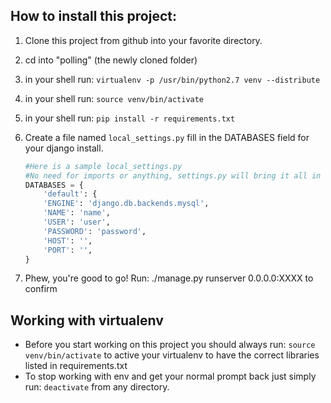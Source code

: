 How to install this project:
----------------------------
1. Clone this project from github into your favorite directory.
2. cd into "polling" (the newly cloned folder)
3. in your shell run: ```virtualenv -p /usr/bin/python2.7 venv --distribute```
4. in your shell run: ```source venv/bin/activate```
5. in your shell run: ```pip install -r requirements.txt```
6. Create a file named ```local_settings.py``` fill in the DATABASES field for your django install.  

    ```python
    #Here is a sample local_settings.py
    #No need for imports or anything, settings.py will bring it all in for you.
    DATABASES = {
        'default': {
        'ENGINE': 'django.db.backends.mysql',
        'NAME': 'name',
        'USER': 'user',
        'PASSWORD': 'password',
        'HOST': '',
        'PORT': '',
    }
    ```
7. Phew, you're good to go! Run: ./manage.py runserver 0.0.0.0:XXXX to confirm

Working with virtualenv
------------------------
* Before you start working on this project you should always run: ```source venv/bin/activate``` to active your virtualenv to have the correct libraries listed in requirements.txt
* To stop working with env and get your normal prompt back just simply run: ```deactivate``` from any directory.

